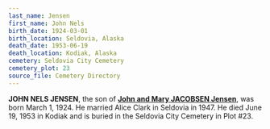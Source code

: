 ```yaml
---
last_name: Jensen
first_name: John Nels
birth_date: 1924-03-01
birth_location: Seldovia, Alaska
death_date: 1953-06-19
death_location: Kodiak, Alaska
cemetery: Seldovia City Cemetery
cemetery_plot: 23
source_file: Cemetery Directory
---
```

**JOHN NELS JENSEN**, the son of [**John and Mary JACOBSEN Jensen**](./Borovena_Mary_Jacobsen.md), was born March 1, 1924. He married Alice Clark in Seldovia in 1947.  He died June 19, 1953 in Kodiak and is buried in the Seldovia City Cemetery in Plot #23.
